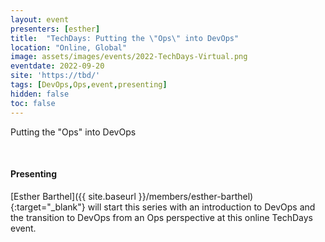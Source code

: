 ```yaml
---
layout: event
presenters: [esther]
title:  "TechDays: Putting the \"Ops\" into DevOps"
location: "Online, Global"
image: assets/images/events/2022-TechDays-Virtual.png
eventdate: 2022-09-20
site: 'https://tbd/'
tags: [DevOps,Ops,event,presenting]
hidden: false
toc: false
---
```

Putting the "Ops" into DevOps

&nbsp;

#### Presenting
[Esther Barthel]({{ site.baseurl }}/members/esther-barthel){:target="_blank"} will start this series with an introduction to DevOps and the transition to DevOps from an Ops perspective at this online TechDays event.